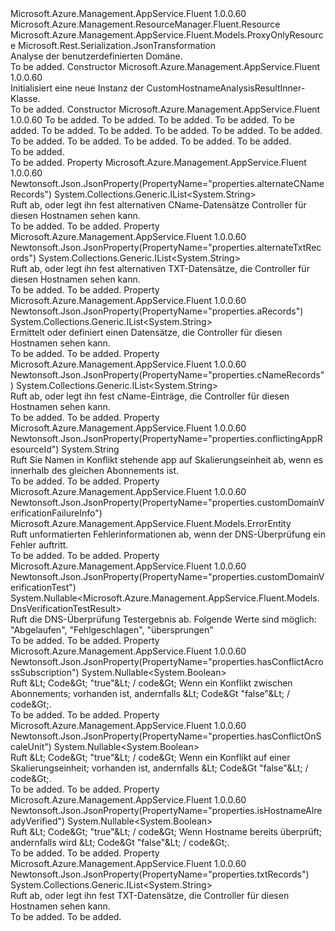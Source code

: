 <Type Name="CustomHostnameAnalysisResultInner" FullName="Microsoft.Azure.Management.AppService.Fluent.Models.CustomHostnameAnalysisResultInner">
  <TypeSignature Language="C#" Value="public class CustomHostnameAnalysisResultInner : Microsoft.Azure.Management.AppService.Fluent.Models.ProxyOnlyResource" />
  <TypeSignature Language="ILAsm" Value=".class public auto ansi beforefieldinit CustomHostnameAnalysisResultInner extends Microsoft.Azure.Management.AppService.Fluent.Models.ProxyOnlyResource" />
  <TypeSignature Language="DocId" Value="T:Microsoft.Azure.Management.AppService.Fluent.Models.CustomHostnameAnalysisResultInner" />
  <TypeSignature Language="VB.NET" Value="Public Class CustomHostnameAnalysisResultInner&#xA;Inherits ProxyOnlyResource" />
  <TypeSignature Language="F#" Value="type CustomHostnameAnalysisResultInner = class&#xA;    inherit ProxyOnlyResource" />
  <AssemblyInfo>
    <AssemblyName>Microsoft.Azure.Management.AppService.Fluent</AssemblyName>
    <AssemblyVersion>1.0.0.60</AssemblyVersion>
  </AssemblyInfo>
  <Base>
    <BaseTypeName>Microsoft.Azure.Management.ResourceManager.Fluent.Resource</BaseTypeName>
    <BaseTypeName FrameworkAlternate="azure-dotnet">Microsoft.Azure.Management.AppService.Fluent.Models.ProxyOnlyResource</BaseTypeName>
  </Base>
  <Interfaces />
  <Attributes>
    <Attribute>
      <AttributeName>Microsoft.Rest.Serialization.JsonTransformation</AttributeName>
    </Attribute>
  </Attributes>
  <Docs>
    <summary>
            Analyse der benutzerdefinierten Domäne.
            </summary>
    <remarks>To be added.</remarks>
  </Docs>
  <Members>
    <Member MemberName=".ctor">
      <MemberSignature Language="C#" Value="public CustomHostnameAnalysisResultInner ();" />
      <MemberSignature Language="ILAsm" Value=".method public hidebysig specialname rtspecialname instance void .ctor() cil managed" />
      <MemberSignature Language="DocId" Value="M:Microsoft.Azure.Management.AppService.Fluent.Models.CustomHostnameAnalysisResultInner.#ctor" />
      <MemberSignature Language="VB.NET" Value="Public Sub New ()" />
      <MemberType>Constructor</MemberType>
      <AssemblyInfo>
        <AssemblyName>Microsoft.Azure.Management.AppService.Fluent</AssemblyName>
        <AssemblyVersion>1.0.0.60</AssemblyVersion>
      </AssemblyInfo>
      <Parameters />
      <Docs>
        <summary>
            Initialisiert eine neue Instanz der CustomHostnameAnalysisResultInner-Klasse.
            </summary>
        <remarks>To be added.</remarks>
      </Docs>
    </Member>
    <Member MemberName=".ctor">
      <MemberSignature Language="C#" Value="public CustomHostnameAnalysisResultInner (string id = null, string name = null, string kind = null, string type = null, Nullable&lt;bool&gt; isHostnameAlreadyVerified = null, Nullable&lt;Microsoft.Azure.Management.AppService.Fluent.Models.DnsVerificationTestResult&gt; customDomainVerificationTest = null, Microsoft.Azure.Management.AppService.Fluent.Models.ErrorEntity customDomainVerificationFailureInfo = null, Nullable&lt;bool&gt; hasConflictOnScaleUnit = null, Nullable&lt;bool&gt; hasConflictAcrossSubscription = null, string conflictingAppResourceId = null, System.Collections.Generic.IList&lt;string&gt; cNameRecords = null, System.Collections.Generic.IList&lt;string&gt; txtRecords = null, System.Collections.Generic.IList&lt;string&gt; aRecords = null, System.Collections.Generic.IList&lt;string&gt; alternateCNameRecords = null, System.Collections.Generic.IList&lt;string&gt; alternateTxtRecords = null);" />
      <MemberSignature Language="ILAsm" Value=".method public hidebysig specialname rtspecialname instance void .ctor(string id, string name, string kind, string type, valuetype System.Nullable`1&lt;bool&gt; isHostnameAlreadyVerified, valuetype System.Nullable`1&lt;valuetype Microsoft.Azure.Management.AppService.Fluent.Models.DnsVerificationTestResult&gt; customDomainVerificationTest, class Microsoft.Azure.Management.AppService.Fluent.Models.ErrorEntity customDomainVerificationFailureInfo, valuetype System.Nullable`1&lt;bool&gt; hasConflictOnScaleUnit, valuetype System.Nullable`1&lt;bool&gt; hasConflictAcrossSubscription, string conflictingAppResourceId, class System.Collections.Generic.IList`1&lt;string&gt; cNameRecords, class System.Collections.Generic.IList`1&lt;string&gt; txtRecords, class System.Collections.Generic.IList`1&lt;string&gt; aRecords, class System.Collections.Generic.IList`1&lt;string&gt; alternateCNameRecords, class System.Collections.Generic.IList`1&lt;string&gt; alternateTxtRecords) cil managed" />
      <MemberSignature Language="DocId" Value="M:Microsoft.Azure.Management.AppService.Fluent.Models.CustomHostnameAnalysisResultInner.#ctor(System.String,System.String,System.String,System.String,System.Nullable{System.Boolean},System.Nullable{Microsoft.Azure.Management.AppService.Fluent.Models.DnsVerificationTestResult},Microsoft.Azure.Management.AppService.Fluent.Models.ErrorEntity,System.Nullable{System.Boolean},System.Nullable{System.Boolean},System.String,System.Collections.Generic.IList{System.String},System.Collections.Generic.IList{System.String},System.Collections.Generic.IList{System.String},System.Collections.Generic.IList{System.String},System.Collections.Generic.IList{System.String})" />
      <MemberSignature Language="VB.NET" Value="Public Sub New (Optional id As String = null, Optional name As String = null, Optional kind As String = null, Optional type As String = null, Optional isHostnameAlreadyVerified As Nullable(Of Boolean) = null, Optional customDomainVerificationTest As Nullable(Of DnsVerificationTestResult) = null, Optional customDomainVerificationFailureInfo As ErrorEntity = null, Optional hasConflictOnScaleUnit As Nullable(Of Boolean) = null, Optional hasConflictAcrossSubscription As Nullable(Of Boolean) = null, Optional conflictingAppResourceId As String = null, Optional cNameRecords As IList(Of String) = null, Optional txtRecords As IList(Of String) = null, Optional aRecords As IList(Of String) = null, Optional alternateCNameRecords As IList(Of String) = null, Optional alternateTxtRecords As IList(Of String) = null)" />
      <MemberSignature Language="F#" Value="new Microsoft.Azure.Management.AppService.Fluent.Models.CustomHostnameAnalysisResultInner : string * string * string * string * Nullable&lt;bool&gt; * Nullable&lt;Microsoft.Azure.Management.AppService.Fluent.Models.DnsVerificationTestResult&gt; * Microsoft.Azure.Management.AppService.Fluent.Models.ErrorEntity * Nullable&lt;bool&gt; * Nullable&lt;bool&gt; * string * System.Collections.Generic.IList&lt;string&gt; * System.Collections.Generic.IList&lt;string&gt; * System.Collections.Generic.IList&lt;string&gt; * System.Collections.Generic.IList&lt;string&gt; * System.Collections.Generic.IList&lt;string&gt; -&gt; Microsoft.Azure.Management.AppService.Fluent.Models.CustomHostnameAnalysisResultInner" Usage="new Microsoft.Azure.Management.AppService.Fluent.Models.CustomHostnameAnalysisResultInner (id, name, kind, type, isHostnameAlreadyVerified, customDomainVerificationTest, customDomainVerificationFailureInfo, hasConflictOnScaleUnit, hasConflictAcrossSubscription, conflictingAppResourceId, cNameRecords, txtRecords, aRecords, alternateCNameRecords, alternateTxtRecords)" />
      <MemberType>Constructor</MemberType>
      <AssemblyInfo>
        <AssemblyName>Microsoft.Azure.Management.AppService.Fluent</AssemblyName>
        <AssemblyVersion>1.0.0.60</AssemblyVersion>
      </AssemblyInfo>
      <Parameters>
        <Parameter Name="id" Type="System.String" />
        <Parameter Name="name" Type="System.String" />
        <Parameter Name="kind" Type="System.String" />
        <Parameter Name="type" Type="System.String" />
        <Parameter Name="isHostnameAlreadyVerified" Type="System.Nullable&lt;System.Boolean&gt;" />
        <Parameter Name="customDomainVerificationTest" Type="System.Nullable&lt;Microsoft.Azure.Management.AppService.Fluent.Models.DnsVerificationTestResult&gt;" />
        <Parameter Name="customDomainVerificationFailureInfo" Type="Microsoft.Azure.Management.AppService.Fluent.Models.ErrorEntity" />
        <Parameter Name="hasConflictOnScaleUnit" Type="System.Nullable&lt;System.Boolean&gt;" />
        <Parameter Name="hasConflictAcrossSubscription" Type="System.Nullable&lt;System.Boolean&gt;" />
        <Parameter Name="conflictingAppResourceId" Type="System.String" />
        <Parameter Name="cNameRecords" Type="System.Collections.Generic.IList&lt;System.String&gt;" />
        <Parameter Name="txtRecords" Type="System.Collections.Generic.IList&lt;System.String&gt;" />
        <Parameter Name="aRecords" Type="System.Collections.Generic.IList&lt;System.String&gt;" />
        <Parameter Name="alternateCNameRecords" Type="System.Collections.Generic.IList&lt;System.String&gt;" />
        <Parameter Name="alternateTxtRecords" Type="System.Collections.Generic.IList&lt;System.String&gt;" />
      </Parameters>
      <Docs>
        <param name="id">To be added.</param>
        <param name="name">To be added.</param>
        <param name="kind">To be added.</param>
        <param name="type">To be added.</param>
        <param name="isHostnameAlreadyVerified">To be added.</param>
        <param name="customDomainVerificationTest">To be added.</param>
        <param name="customDomainVerificationFailureInfo">To be added.</param>
        <param name="hasConflictOnScaleUnit">To be added.</param>
        <param name="hasConflictAcrossSubscription">To be added.</param>
        <param name="conflictingAppResourceId">To be added.</param>
        <param name="cNameRecords">To be added.</param>
        <param name="txtRecords">To be added.</param>
        <param name="aRecords">To be added.</param>
        <param name="alternateCNameRecords">To be added.</param>
        <param name="alternateTxtRecords">To be added.</param>
        <summary>To be added.</summary>
        <remarks>To be added.</remarks>
      </Docs>
    </Member>
    <Member MemberName="AlternateCNameRecords">
      <MemberSignature Language="C#" Value="public System.Collections.Generic.IList&lt;string&gt; AlternateCNameRecords { get; set; }" />
      <MemberSignature Language="ILAsm" Value=".property instance class System.Collections.Generic.IList`1&lt;string&gt; AlternateCNameRecords" />
      <MemberSignature Language="DocId" Value="P:Microsoft.Azure.Management.AppService.Fluent.Models.CustomHostnameAnalysisResultInner.AlternateCNameRecords" />
      <MemberSignature Language="VB.NET" Value="Public Property AlternateCNameRecords As IList(Of String)" />
      <MemberSignature Language="F#" Value="member this.AlternateCNameRecords : System.Collections.Generic.IList&lt;string&gt; with get, set" Usage="Microsoft.Azure.Management.AppService.Fluent.Models.CustomHostnameAnalysisResultInner.AlternateCNameRecords" />
      <MemberType>Property</MemberType>
      <AssemblyInfo>
        <AssemblyName>Microsoft.Azure.Management.AppService.Fluent</AssemblyName>
        <AssemblyVersion>1.0.0.60</AssemblyVersion>
      </AssemblyInfo>
      <Attributes>
        <Attribute>
          <AttributeName>Newtonsoft.Json.JsonProperty(PropertyName="properties.alternateCNameRecords")</AttributeName>
        </Attribute>
      </Attributes>
      <ReturnValue>
        <ReturnType>System.Collections.Generic.IList&lt;System.String&gt;</ReturnType>
      </ReturnValue>
      <Docs>
        <summary>
            Ruft ab, oder legt ihn fest alternativen CName-Datensätze Controller für diesen Hostnamen sehen kann.
            </summary>
        <value>To be added.</value>
        <remarks>To be added.</remarks>
      </Docs>
    </Member>
    <Member MemberName="AlternateTxtRecords">
      <MemberSignature Language="C#" Value="public System.Collections.Generic.IList&lt;string&gt; AlternateTxtRecords { get; set; }" />
      <MemberSignature Language="ILAsm" Value=".property instance class System.Collections.Generic.IList`1&lt;string&gt; AlternateTxtRecords" />
      <MemberSignature Language="DocId" Value="P:Microsoft.Azure.Management.AppService.Fluent.Models.CustomHostnameAnalysisResultInner.AlternateTxtRecords" />
      <MemberSignature Language="VB.NET" Value="Public Property AlternateTxtRecords As IList(Of String)" />
      <MemberSignature Language="F#" Value="member this.AlternateTxtRecords : System.Collections.Generic.IList&lt;string&gt; with get, set" Usage="Microsoft.Azure.Management.AppService.Fluent.Models.CustomHostnameAnalysisResultInner.AlternateTxtRecords" />
      <MemberType>Property</MemberType>
      <AssemblyInfo>
        <AssemblyName>Microsoft.Azure.Management.AppService.Fluent</AssemblyName>
        <AssemblyVersion>1.0.0.60</AssemblyVersion>
      </AssemblyInfo>
      <Attributes>
        <Attribute>
          <AttributeName>Newtonsoft.Json.JsonProperty(PropertyName="properties.alternateTxtRecords")</AttributeName>
        </Attribute>
      </Attributes>
      <ReturnValue>
        <ReturnType>System.Collections.Generic.IList&lt;System.String&gt;</ReturnType>
      </ReturnValue>
      <Docs>
        <summary>
            Ruft ab, oder legt ihn fest alternativen TXT-Datensätze, die Controller für diesen Hostnamen sehen kann.
            </summary>
        <value>To be added.</value>
        <remarks>To be added.</remarks>
      </Docs>
    </Member>
    <Member MemberName="ARecords">
      <MemberSignature Language="C#" Value="public System.Collections.Generic.IList&lt;string&gt; ARecords { get; set; }" />
      <MemberSignature Language="ILAsm" Value=".property instance class System.Collections.Generic.IList`1&lt;string&gt; ARecords" />
      <MemberSignature Language="DocId" Value="P:Microsoft.Azure.Management.AppService.Fluent.Models.CustomHostnameAnalysisResultInner.ARecords" />
      <MemberSignature Language="VB.NET" Value="Public Property ARecords As IList(Of String)" />
      <MemberSignature Language="F#" Value="member this.ARecords : System.Collections.Generic.IList&lt;string&gt; with get, set" Usage="Microsoft.Azure.Management.AppService.Fluent.Models.CustomHostnameAnalysisResultInner.ARecords" />
      <MemberType>Property</MemberType>
      <AssemblyInfo>
        <AssemblyName>Microsoft.Azure.Management.AppService.Fluent</AssemblyName>
        <AssemblyVersion>1.0.0.60</AssemblyVersion>
      </AssemblyInfo>
      <Attributes>
        <Attribute>
          <AttributeName>Newtonsoft.Json.JsonProperty(PropertyName="properties.aRecords")</AttributeName>
        </Attribute>
      </Attributes>
      <ReturnValue>
        <ReturnType>System.Collections.Generic.IList&lt;System.String&gt;</ReturnType>
      </ReturnValue>
      <Docs>
        <summary>
            Ermittelt oder definiert einen Datensätze, die Controller für diesen Hostnamen sehen kann.
            </summary>
        <value>To be added.</value>
        <remarks>To be added.</remarks>
      </Docs>
    </Member>
    <Member MemberName="CNameRecords">
      <MemberSignature Language="C#" Value="public System.Collections.Generic.IList&lt;string&gt; CNameRecords { get; set; }" />
      <MemberSignature Language="ILAsm" Value=".property instance class System.Collections.Generic.IList`1&lt;string&gt; CNameRecords" />
      <MemberSignature Language="DocId" Value="P:Microsoft.Azure.Management.AppService.Fluent.Models.CustomHostnameAnalysisResultInner.CNameRecords" />
      <MemberSignature Language="VB.NET" Value="Public Property CNameRecords As IList(Of String)" />
      <MemberSignature Language="F#" Value="member this.CNameRecords : System.Collections.Generic.IList&lt;string&gt; with get, set" Usage="Microsoft.Azure.Management.AppService.Fluent.Models.CustomHostnameAnalysisResultInner.CNameRecords" />
      <MemberType>Property</MemberType>
      <AssemblyInfo>
        <AssemblyName>Microsoft.Azure.Management.AppService.Fluent</AssemblyName>
        <AssemblyVersion>1.0.0.60</AssemblyVersion>
      </AssemblyInfo>
      <Attributes>
        <Attribute>
          <AttributeName>Newtonsoft.Json.JsonProperty(PropertyName="properties.cNameRecords")</AttributeName>
        </Attribute>
      </Attributes>
      <ReturnValue>
        <ReturnType>System.Collections.Generic.IList&lt;System.String&gt;</ReturnType>
      </ReturnValue>
      <Docs>
        <summary>
            Ruft ab, oder legt ihn fest cName-Einträge, die Controller für diesen Hostnamen sehen kann.
            </summary>
        <value>To be added.</value>
        <remarks>To be added.</remarks>
      </Docs>
    </Member>
    <Member MemberName="ConflictingAppResourceId">
      <MemberSignature Language="C#" Value="public string ConflictingAppResourceId { get; }" />
      <MemberSignature Language="ILAsm" Value=".property instance string ConflictingAppResourceId" />
      <MemberSignature Language="DocId" Value="P:Microsoft.Azure.Management.AppService.Fluent.Models.CustomHostnameAnalysisResultInner.ConflictingAppResourceId" />
      <MemberSignature Language="VB.NET" Value="Public ReadOnly Property ConflictingAppResourceId As String" />
      <MemberSignature Language="F#" Value="member this.ConflictingAppResourceId : string" Usage="Microsoft.Azure.Management.AppService.Fluent.Models.CustomHostnameAnalysisResultInner.ConflictingAppResourceId" />
      <MemberType>Property</MemberType>
      <AssemblyInfo>
        <AssemblyName>Microsoft.Azure.Management.AppService.Fluent</AssemblyName>
        <AssemblyVersion>1.0.0.60</AssemblyVersion>
      </AssemblyInfo>
      <Attributes>
        <Attribute>
          <AttributeName>Newtonsoft.Json.JsonProperty(PropertyName="properties.conflictingAppResourceId")</AttributeName>
        </Attribute>
      </Attributes>
      <ReturnValue>
        <ReturnType>System.String</ReturnType>
      </ReturnValue>
      <Docs>
        <summary>
            Ruft Sie Namen in Konflikt stehende app auf Skalierungseinheit ab, wenn es innerhalb des gleichen Abonnements ist.
            </summary>
        <value>To be added.</value>
        <remarks>To be added.</remarks>
      </Docs>
    </Member>
    <Member MemberName="CustomDomainVerificationFailureInfo">
      <MemberSignature Language="C#" Value="public Microsoft.Azure.Management.AppService.Fluent.Models.ErrorEntity CustomDomainVerificationFailureInfo { get; }" />
      <MemberSignature Language="ILAsm" Value=".property instance class Microsoft.Azure.Management.AppService.Fluent.Models.ErrorEntity CustomDomainVerificationFailureInfo" />
      <MemberSignature Language="DocId" Value="P:Microsoft.Azure.Management.AppService.Fluent.Models.CustomHostnameAnalysisResultInner.CustomDomainVerificationFailureInfo" />
      <MemberSignature Language="VB.NET" Value="Public ReadOnly Property CustomDomainVerificationFailureInfo As ErrorEntity" />
      <MemberSignature Language="F#" Value="member this.CustomDomainVerificationFailureInfo : Microsoft.Azure.Management.AppService.Fluent.Models.ErrorEntity" Usage="Microsoft.Azure.Management.AppService.Fluent.Models.CustomHostnameAnalysisResultInner.CustomDomainVerificationFailureInfo" />
      <MemberType>Property</MemberType>
      <AssemblyInfo>
        <AssemblyName>Microsoft.Azure.Management.AppService.Fluent</AssemblyName>
        <AssemblyVersion>1.0.0.60</AssemblyVersion>
      </AssemblyInfo>
      <Attributes>
        <Attribute>
          <AttributeName>Newtonsoft.Json.JsonProperty(PropertyName="properties.customDomainVerificationFailureInfo")</AttributeName>
        </Attribute>
      </Attributes>
      <ReturnValue>
        <ReturnType>Microsoft.Azure.Management.AppService.Fluent.Models.ErrorEntity</ReturnType>
      </ReturnValue>
      <Docs>
        <summary>
            Ruft unformatierten Fehlerinformationen ab, wenn der DNS-Überprüfung ein Fehler auftritt.
            </summary>
        <value>To be added.</value>
        <remarks>To be added.</remarks>
      </Docs>
    </Member>
    <Member MemberName="CustomDomainVerificationTest">
      <MemberSignature Language="C#" Value="public Nullable&lt;Microsoft.Azure.Management.AppService.Fluent.Models.DnsVerificationTestResult&gt; CustomDomainVerificationTest { get; }" />
      <MemberSignature Language="ILAsm" Value=".property instance valuetype System.Nullable`1&lt;valuetype Microsoft.Azure.Management.AppService.Fluent.Models.DnsVerificationTestResult&gt; CustomDomainVerificationTest" />
      <MemberSignature Language="DocId" Value="P:Microsoft.Azure.Management.AppService.Fluent.Models.CustomHostnameAnalysisResultInner.CustomDomainVerificationTest" />
      <MemberSignature Language="VB.NET" Value="Public ReadOnly Property CustomDomainVerificationTest As Nullable(Of DnsVerificationTestResult)" />
      <MemberSignature Language="F#" Value="member this.CustomDomainVerificationTest : Nullable&lt;Microsoft.Azure.Management.AppService.Fluent.Models.DnsVerificationTestResult&gt;" Usage="Microsoft.Azure.Management.AppService.Fluent.Models.CustomHostnameAnalysisResultInner.CustomDomainVerificationTest" />
      <MemberType>Property</MemberType>
      <AssemblyInfo>
        <AssemblyName>Microsoft.Azure.Management.AppService.Fluent</AssemblyName>
        <AssemblyVersion>1.0.0.60</AssemblyVersion>
      </AssemblyInfo>
      <Attributes>
        <Attribute>
          <AttributeName>Newtonsoft.Json.JsonProperty(PropertyName="properties.customDomainVerificationTest")</AttributeName>
        </Attribute>
      </Attributes>
      <ReturnValue>
        <ReturnType>System.Nullable&lt;Microsoft.Azure.Management.AppService.Fluent.Models.DnsVerificationTestResult&gt;</ReturnType>
      </ReturnValue>
      <Docs>
        <summary>
            Ruft die DNS-Überprüfung Testergebnis ab. Folgende Werte sind möglich: "Abgelaufen", "Fehlgeschlagen", "übersprungen"
            </summary>
        <value>To be added.</value>
        <remarks>To be added.</remarks>
      </Docs>
    </Member>
    <Member MemberName="HasConflictAcrossSubscription">
      <MemberSignature Language="C#" Value="public Nullable&lt;bool&gt; HasConflictAcrossSubscription { get; }" />
      <MemberSignature Language="ILAsm" Value=".property instance valuetype System.Nullable`1&lt;bool&gt; HasConflictAcrossSubscription" />
      <MemberSignature Language="DocId" Value="P:Microsoft.Azure.Management.AppService.Fluent.Models.CustomHostnameAnalysisResultInner.HasConflictAcrossSubscription" />
      <MemberSignature Language="VB.NET" Value="Public ReadOnly Property HasConflictAcrossSubscription As Nullable(Of Boolean)" />
      <MemberSignature Language="F#" Value="member this.HasConflictAcrossSubscription : Nullable&lt;bool&gt;" Usage="Microsoft.Azure.Management.AppService.Fluent.Models.CustomHostnameAnalysisResultInner.HasConflictAcrossSubscription" />
      <MemberType>Property</MemberType>
      <AssemblyInfo>
        <AssemblyName>Microsoft.Azure.Management.AppService.Fluent</AssemblyName>
        <AssemblyVersion>1.0.0.60</AssemblyVersion>
      </AssemblyInfo>
      <Attributes>
        <Attribute>
          <AttributeName>Newtonsoft.Json.JsonProperty(PropertyName="properties.hasConflictAcrossSubscription")</AttributeName>
        </Attribute>
      </Attributes>
      <ReturnValue>
        <ReturnType>System.Nullable&lt;System.Boolean&gt;</ReturnType>
      </ReturnValue>
      <Docs>
        <summary>
            Ruft &amp;Lt; Code&amp;Gt; "true"&amp;Lt; / code&amp;Gt; Wenn ein Konflikt zwischen Abonnements; vorhanden ist, andernfalls &amp;Lt; Code&amp;Gt "false"&amp;Lt; / code&amp;Gt;.
            </summary>
        <value>To be added.</value>
        <remarks>To be added.</remarks>
      </Docs>
    </Member>
    <Member MemberName="HasConflictOnScaleUnit">
      <MemberSignature Language="C#" Value="public Nullable&lt;bool&gt; HasConflictOnScaleUnit { get; }" />
      <MemberSignature Language="ILAsm" Value=".property instance valuetype System.Nullable`1&lt;bool&gt; HasConflictOnScaleUnit" />
      <MemberSignature Language="DocId" Value="P:Microsoft.Azure.Management.AppService.Fluent.Models.CustomHostnameAnalysisResultInner.HasConflictOnScaleUnit" />
      <MemberSignature Language="VB.NET" Value="Public ReadOnly Property HasConflictOnScaleUnit As Nullable(Of Boolean)" />
      <MemberSignature Language="F#" Value="member this.HasConflictOnScaleUnit : Nullable&lt;bool&gt;" Usage="Microsoft.Azure.Management.AppService.Fluent.Models.CustomHostnameAnalysisResultInner.HasConflictOnScaleUnit" />
      <MemberType>Property</MemberType>
      <AssemblyInfo>
        <AssemblyName>Microsoft.Azure.Management.AppService.Fluent</AssemblyName>
        <AssemblyVersion>1.0.0.60</AssemblyVersion>
      </AssemblyInfo>
      <Attributes>
        <Attribute>
          <AttributeName>Newtonsoft.Json.JsonProperty(PropertyName="properties.hasConflictOnScaleUnit")</AttributeName>
        </Attribute>
      </Attributes>
      <ReturnValue>
        <ReturnType>System.Nullable&lt;System.Boolean&gt;</ReturnType>
      </ReturnValue>
      <Docs>
        <summary>
            Ruft &amp;Lt; Code&amp;Gt; "true"&amp;Lt; / code&amp;Gt; Wenn ein Konflikt auf einer Skalierungseinheit; vorhanden ist, andernfalls &amp;Lt; Code&amp;Gt "false"&amp;Lt; / code&amp;Gt;.
            </summary>
        <value>To be added.</value>
        <remarks>To be added.</remarks>
      </Docs>
    </Member>
    <Member MemberName="IsHostnameAlreadyVerified">
      <MemberSignature Language="C#" Value="public Nullable&lt;bool&gt; IsHostnameAlreadyVerified { get; }" />
      <MemberSignature Language="ILAsm" Value=".property instance valuetype System.Nullable`1&lt;bool&gt; IsHostnameAlreadyVerified" />
      <MemberSignature Language="DocId" Value="P:Microsoft.Azure.Management.AppService.Fluent.Models.CustomHostnameAnalysisResultInner.IsHostnameAlreadyVerified" />
      <MemberSignature Language="VB.NET" Value="Public ReadOnly Property IsHostnameAlreadyVerified As Nullable(Of Boolean)" />
      <MemberSignature Language="F#" Value="member this.IsHostnameAlreadyVerified : Nullable&lt;bool&gt;" Usage="Microsoft.Azure.Management.AppService.Fluent.Models.CustomHostnameAnalysisResultInner.IsHostnameAlreadyVerified" />
      <MemberType>Property</MemberType>
      <AssemblyInfo>
        <AssemblyName>Microsoft.Azure.Management.AppService.Fluent</AssemblyName>
        <AssemblyVersion>1.0.0.60</AssemblyVersion>
      </AssemblyInfo>
      <Attributes>
        <Attribute>
          <AttributeName>Newtonsoft.Json.JsonProperty(PropertyName="properties.isHostnameAlreadyVerified")</AttributeName>
        </Attribute>
      </Attributes>
      <ReturnValue>
        <ReturnType>System.Nullable&lt;System.Boolean&gt;</ReturnType>
      </ReturnValue>
      <Docs>
        <summary>
            Ruft &amp;Lt; Code&amp;Gt; "true"&amp;Lt; / code&amp;Gt; Wenn Hostname bereits überprüft; andernfalls wird &amp;Lt; Code&amp;Gt "false"&amp;Lt; / code&amp;Gt;.
            </summary>
        <value>To be added.</value>
        <remarks>To be added.</remarks>
      </Docs>
    </Member>
    <Member MemberName="TxtRecords">
      <MemberSignature Language="C#" Value="public System.Collections.Generic.IList&lt;string&gt; TxtRecords { get; set; }" />
      <MemberSignature Language="ILAsm" Value=".property instance class System.Collections.Generic.IList`1&lt;string&gt; TxtRecords" />
      <MemberSignature Language="DocId" Value="P:Microsoft.Azure.Management.AppService.Fluent.Models.CustomHostnameAnalysisResultInner.TxtRecords" />
      <MemberSignature Language="VB.NET" Value="Public Property TxtRecords As IList(Of String)" />
      <MemberSignature Language="F#" Value="member this.TxtRecords : System.Collections.Generic.IList&lt;string&gt; with get, set" Usage="Microsoft.Azure.Management.AppService.Fluent.Models.CustomHostnameAnalysisResultInner.TxtRecords" />
      <MemberType>Property</MemberType>
      <AssemblyInfo>
        <AssemblyName>Microsoft.Azure.Management.AppService.Fluent</AssemblyName>
        <AssemblyVersion>1.0.0.60</AssemblyVersion>
      </AssemblyInfo>
      <Attributes>
        <Attribute>
          <AttributeName>Newtonsoft.Json.JsonProperty(PropertyName="properties.txtRecords")</AttributeName>
        </Attribute>
      </Attributes>
      <ReturnValue>
        <ReturnType>System.Collections.Generic.IList&lt;System.String&gt;</ReturnType>
      </ReturnValue>
      <Docs>
        <summary>
            Ruft ab, oder legt ihn fest TXT-Datensätze, die Controller für diesen Hostnamen sehen kann.
            </summary>
        <value>To be added.</value>
        <remarks>To be added.</remarks>
      </Docs>
    </Member>
  </Members>
</Type>
